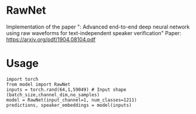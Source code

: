 # RawNet
Implementation of the paper ": Advanced end-to-end deep neural network using raw waveforms for text-independent speaker verification"
Paper: https://arxiv.org/pdf/1904.08104.pdf

# Usage

```
import torch
from model import RawNet
inputs = torch.rand(64,1,59049) # Input shape (batch_size,channel_dim,no_samples)
model = RawNet(input_channel=1, num_classes=1211)
predictions, speaker_embeddings = model(inputs)
```